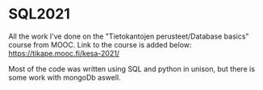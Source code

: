 # SQL2021
All the work I've done on the "Tietokantojen perusteet/Database basics" course from MOOC.
Link to the course is added below:
https://tikape.mooc.fi/kesa-2021/

Most of the code was written using SQL and python in unison, but there is some work with mongoDb aswell.
